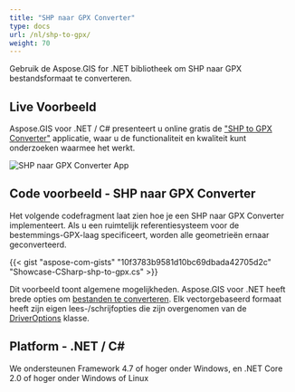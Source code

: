 ```yaml
---
title: "SHP naar GPX Converter"
type: docs
url: /nl/shp-to-gpx/
weight: 70
---
```


Gebruik de Aspose.GIS for .NET bibliotheek om SHP naar GPX bestandsformaat te converteren.

## **Live Voorbeeld**

Aspose.GIS voor .NET / C# presenteert u online gratis de ["SHP to GPX Converter"](https://products.aspose.app/gis/conversion/shp-to-gpx) applicatie, waar u de functionaliteit en kwaliteit kunt onderzoeken waarmee het werkt.

![SHP naar GPX Converter App](conversion.png)

## **Code voorbeeld - SHP naar GPX Converter**

Het volgende codefragment laat zien hoe je een SHP naar GPX Converter implementeert. Als u een ruimtelijk referentiesysteem voor de bestemmings-GPX-laag specificeert, worden alle geometrieën ernaar geconverteerd. 

{{< gist "aspose-com-gists" "10f3783b9581d10bc69dbada42705d2c" "Showcase-CSharp-shp-to-gpx.cs" >}}

Dit voorbeeld toont algemene mogelijkheden. Aspose.GIS voor .NET heeft brede opties om [bestanden te converteren](https://docs.aspose.com/gis/net/vector-layers/). Elk vectorgebaseerd formaat heeft zijn eigen lees-/schrijfopties die zijn overgenomen van de [DriverOptions](https://reference.aspose.com/gis/net/aspose.gis/driveroptions) klasse.

## **Platform - .NET / C#**

We ondersteunen Framework 4.7 of hoger onder Windows, en .NET Core 2.0 of hoger onder Windows of Linux

